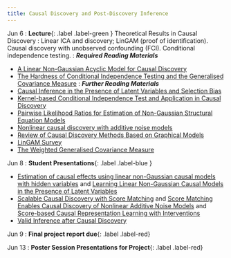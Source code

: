```yaml
---
title: Causal Discovery and Post-Discovery Inference
---
```


Jun 6
: **Lecture**{: .label .label-green } Theoretical Results in Causal Discovery
: Linear ICA and discovery; LinGAM (proof of identification). Causal discovery with unobserved confounding (FCI). Conditional independence testing.
: ***Required Reading Materials***
- [A Linear Non-Gaussian Acyclic Model for Causal Discovery](https://www.jmlr.org/papers/volume7/shimizu06a/shimizu06a.pdf)
- [The Hardness of Conditional Independence Testing and the Generalised Covariance Measure](https://arxiv.org/abs/1804.07203)
: ***Further Reading Materials***
- [Causal Inference in the Presence of Latent Variables and Selection Bias](https://arxiv.org/abs/1302.4983)
- [Kernel-based Conditional Independence Test and Application in Causal Discovery](https://arxiv.org/abs/1202.3775)
- [Pairwise Likelihood Ratios for Estimation of Non-Gaussian Structural Equation Models](https://www.cs.helsinki.fi/u/ahyvarin/papers/JMLR13.pdf)
- [Nonlinear causal discovery with additive noise models](https://papers.nips.cc/paper_files/paper/2008/hash/f7664060cc52bc6f3d620bcedc94a4b6-Abstract.html)
- [Review of Causal Discovery Methods Based on Graphical Models](https://www.frontiersin.org/articles/10.3389/fgene.2019.00524/full)
- [LinGAM Survey](https://drive.google.com/file/d/16QctkAnE55yoosGbA1flRCLmanKDbKfc/view)
- [The Weighted Generalised Covariance Measure](https://arxiv.org/abs/2111.04361)

Jun 8
: **Student Presentations**{: .label .label-blue }
- [Estimation of causal effects using linear non-Gaussian causal models with hidden variables](https://www.sciencedirect.com/science/article/pii/S0888613X08000212?ref=pdf_download&fr=RR-2&rr=7ac9e648994f97eb) and [Learning Linear Non-Gaussian Causal Models in the Presence of Latent Variables](https://jmlr.org/papers/volume21/19-260/19-260.pdf)
- [Scalable Causal Discovery with Score Matching](https://openreview.net/pdf?id=v56PHv_W2A) and [Score Matching Enables Causal Discovery of Nonlinear Additive Noise Models](https://proceedings.mlr.press/v162/rolland22a/rolland22a.pdf) and [Score-based Causal Representation Learning with Interventions](https://arxiv.org/abs/2301.08230)
- [Valid Inference after Causal Discovery](https://arxiv.org/abs/2208.05949)

Jun 9
: **Final project report due**{: .label .label-red}

Jun 13
: **Poster Session Presentations for Project**{: .label .label-red}